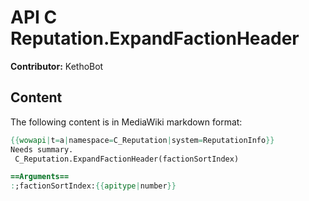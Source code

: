 # API C Reputation.ExpandFactionHeader

**Contributor:** KethoBot

## Content

The following content is in MediaWiki markdown format:

```mediawiki
{{wowapi|t=a|namespace=C_Reputation|system=ReputationInfo}}
Needs summary.
 C_Reputation.ExpandFactionHeader(factionSortIndex)

==Arguments==
:;factionSortIndex:{{apitype|number}}
```